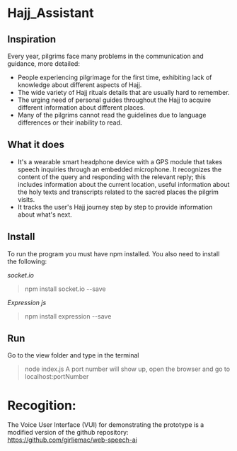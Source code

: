 # Hajj_Assistant

## Inspiration

Every year, pilgrims face many problems in the communication and guidance, more detailed:
- People experiencing pilgrimage for the first time, exhibiting lack of knowledge about different aspects of Hajj.
- The wide variety of Hajj rituals details that are usually hard to remember. 
- The urging need of personal guides throughout the Hajj to acquire different information about different places.
- Many of the pilgrims cannot read the guidelines due to language differences or their inability to read.

## What it does

- It's a wearable smart headphone device with a GPS module that takes speech inquiries through an embedded microphone. It recognizes the content of the query and responding with the relevant reply; this includes information about the current location, useful information about the holy texts and transcripts related to the sacred places the pilgrim visits. 
- It tracks the user's Hajj journey step by step to provide information about what's next. 

## Install

To run the program you must have npm installed. You also need to install the following:

*socket.io*
> npm install socket.io --save

*Expression js*
> npm install expression --save

## Run

Go to the view folder and type in the terminal
> node index.js
A port number will show up, open the browser and go to
> localhost:portNumber

# Recogition:
The Voice User Interface (VUI) for demonstrating the prototype is a modified version of the github repository:
https://github.com/girliemac/web-speech-ai
